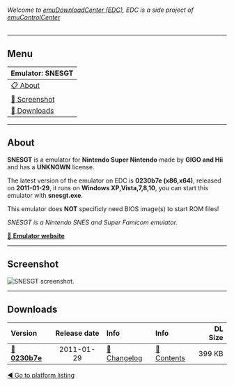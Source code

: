 ###### Welcome to [emuDownloadCenter (EDC)](https://github.com/PhoenixInteractiveNL/emuDownloadCenter/wiki/), EDC is a side project of [emuControlCenter](https://github.com/PhoenixInteractiveNL/emuControlCenter/wiki/)
***
## Menu
| **Emulator: SNESGT** |
|:---------|
| [:clipboard: About](#about) |
| [:sunrise: Screenshot](#screenshot) |
| [:floppy_disk: Downloads](#downloads) |
***
## About
**SNESGT** is a emulator for **Nintendo Super Nintendo** made by **GIGO and Hii** and has a **UNKNOWN** license.

The latest version of the emulator on EDC is **0230b7e (x86,x64)**, released on **2011-01-29**, it runs on **Windows XP,Vista,7,8,10**, you can start this emulator with **snesgt.exe**.

This emulator does **NOT** specificly need BIOS image(s) to start ROM files!

_SNESGT is a Nintendo SNES and Super Famicom emulator._

[:link: **Emulator website**](http://gigo.retrogames.com/)
***
## Screenshot
![](https://raw.githubusercontent.com/PhoenixInteractiveNL/emuDownloadCenter/master/hooks/snesgt/screen.jpg "SNESGT screenshot.")
***
## Downloads
| Version  | Release date  | Info       | Info       | DL Size    |
|:---------|:-------------:|:-----------|:-----------|-----------:|
| [:floppy_disk: **0230b7e**](https://github.com/PhoenixInteractiveNL/edc-repo0005/raw/master/snesgt/0230b7e.7z) | 2011-01-29 | [:page_facing_up: Changelog](https://github.com/PhoenixInteractiveNL/edc-repo0005/blob/master/snesgt/0230b7e_changelog.txt) | [:mag_right: Contents](https://github.com/PhoenixInteractiveNL/edc-repo0005/blob/master/snesgt/0230b7e_contents.txt) | 399 KB |

[:arrow_backward: Go to platform listing](https://github.com/PhoenixInteractiveNL/emuDownloadCenter/wiki/EDC-Platform-List)
